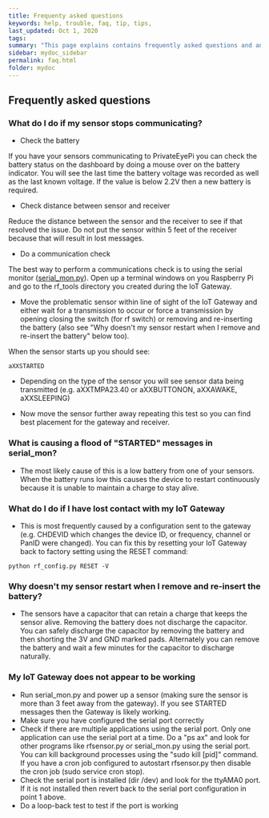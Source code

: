 ```yaml
---
title: Frequenty asked questions
keywords: help, trouble, faq, tip, tips, 
last_updated: Oct 1, 2020
tags:  
summary: "This page explains contains frequently asked questions and answers"
sidebar: mydoc_sidebar
permalink: faq.html
folder: mydoc
---
```


## Frequently asked questions

### What do I do if my sensor stops communicating?
 - Check the battery

If you have your sensors communicating to PrivateEyePi you can check the battery status on the dashboard by doing a mouse over on the battery indicator. You will see the last time the battery voltage was recorded as well as the last known voltage. If the value is below 2.2V then a new battery is required.

 - Check distance between sensor and receiver

Reduce the distance between the sensor and the receiver to see if that resolved the issue. Do not put the sensor within 5 feet of the receiver because that will result in lost messages.

 - Do a communication check

The best way to perform a communications check is to using the serial monitor ([serial_mon.py](utilities.html)). Open up a terminal windows on you Raspberry Pi and go to the rf_tools directory you created during the IoT Gateway.

 - Move the problematic sensor within line of sight of the IoT Gateway and either wait for a transmission to occur or force a transmission by opening closing the switch (for rf switch) or removing and re-inserting the battery (also see "Why doesn't my sensor restart when I remove and re-insert the battery" below too).

When the sensor starts up you should see:
```
aXXSTARTED
```

 - Depending on the type of the sensor you will see sensor data being transmitted (e.g. aXXTMPA23.40 or aXXBUTTONON, aXXAWAKE, aXXSLEEPING)

 - Now move the sensor further away repeating this test so you can find best placement for the gateway and receiver.

### What is causing a flood of "STARTED" messages in serial_mon?

 - The most likely cause of this is a low battery from one of your sensors. When the battery runs low this causes the device to restart continuously because it is unable to maintain a charge to stay alive.


### What do I do if I have lost contact with my IoT Gateway

 - This is most frequently caused by a configuration sent to the gateway (e.g. CHDEVID which changes the device ID, or frequency, channel or PanID were changed). You can fix this by resetting your IoT Gateway back to factory setting using the RESET command:

```
python rf_config.py RESET -V
```
 
### Why doesn't my sensor restart when I remove and re-insert the battery?

- The sensors have a capacitor that can retain a charge that keeps the sensor alive. Removing the battery does not discharge the capacitor. You can safely discharge the capacitor by removing the battery and then shorting the 3V and GND marked pads. Alternately you can remove the battery and wait a few minutes for the capacitor to discharge naturally.

### My IoT Gateway does not appear to be working
 - Run serial_mon.py and power up a sensor (making sure the sensor is more than 3 feet away from the gateway). If you see STARTED messages then the Gateway is likely working. 
 - Make sure you have configured the serial port correctly
 - Check if there are multiple applications using the serial port. Only one application can use the serial port at a time. Do a "ps ax" and look for other programs like rfsensor.py or serial_mon.py using the serial port. You can kill background processes using the "sudo kill [pid]" command. If you have a cron job configured to autostart rfsensor.py then disable the cron job (sudo service cron stop). 
 - Check the serial port is installed (dir /dev) and look for the ttyAMA0 port. If it is not installed then revert back to the serial port configuration in point 1 above. 
 - Do a loop-back test to test if the port is working